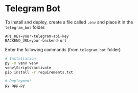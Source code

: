 # Telegram Bot

To install and deploy, create a file called `.env` and place it in the `telegram_bot` folder.

```env
API_KEY=your-telegram-api-key
BACKEND_URL=your-backend-url
```

Enter the following commands (from `telegram_bot` folder)

```bash
# Installation
py -m venv venv
venv\Scripts\activate
pip install -r requirements.txt

# Deployment
py app.py
```
